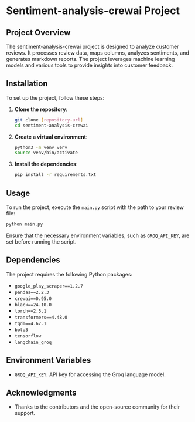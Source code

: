 # Sentiment-analysis-crewai Project

## Project Overview

The sentiment-analysis-crewai project is designed to analyze customer reviews. It processes review data, maps columns, analyzes sentiments, and generates markdown reports. The project leverages machine learning models and various tools to provide insights into customer feedback.

## Installation

To set up the project, follow these steps:

1. **Clone the repository**:
   ```bash
   git clone [repository-url]
   cd sentiment-analysis-crewai
   ```

2. **Create a virtual environment**:
   ```bash
   python3 -m venv venv
   source venv/bin/activate
   ```

3. **Install the dependencies**:
   ```bash
   pip install -r requirements.txt
   ```

## Usage

To run the project, execute the `main.py` script with the path to your review file:

```bash
python main.py
```

Ensure that the necessary environment variables, such as `GROQ_API_KEY`, are set before running the script.

## Dependencies

The project requires the following Python packages:

- `google_play_scraper==1.2.7`
- `pandas==2.2.3`
- `crewai==0.95.0`
- `black==24.10.0`
- `torch==2.5.1`
- `transformers==4.48.0`
- `tqdm==4.67.1`
- `boto3`
- `tensorflow`
- `langchain_groq`

## Environment Variables

- `GROQ_API_KEY`: API key for accessing the Groq language model.

## Acknowledgments

- Thanks to the contributors and the open-source community for their support.
